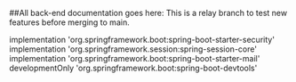 ##All back-end documentation goes here:
This is a relay branch to test new features before merging to main.


implementation 'org.springframework.boot:spring-boot-starter-security'
implementation 'org.springframework.session:spring-session-core'
implementation 'org.springframework.boot:spring-boot-starter-mail'
developmentOnly 'org.springframework.boot:spring-boot-devtools'
